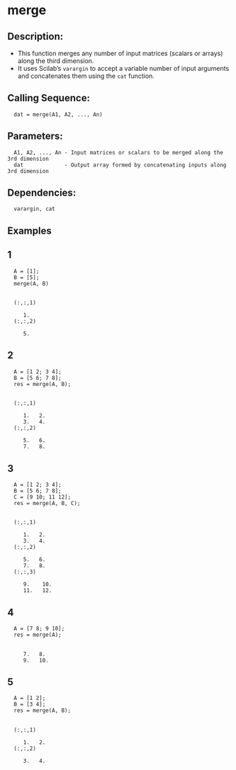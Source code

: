 # merge
## Description:
- This function merges any number of input matrices (scalars or arrays) along the third dimension.
- It uses Scilab’s `varargin` to accept a variable number of input arguments and concatenates them using the `cat` function.
## Calling Sequence:
      dat = merge(A1, A2, ..., An)
## Parameters:
      A1, A2, ..., An - Input matrices or scalars to be merged along the 3rd dimension
      dat             - Output array formed by concatenating inputs along 3rd dimension 
## Dependencies:
      varargin, cat
## Examples
## 1
      A = [1];
      B = [5];
      merge(A, B)
##
      (:,:,1)
      
         1.
      (:,:,2)
      
         5.

## 2
      A = [1 2; 3 4];
      B = [5 6; 7 8];
      res = merge(A, B);
##
      (:,:,1)
      
         1.   2.
         3.   4.
      (:,:,2)
      
         5.   6.
         7.   8.

## 3
      A = [1 2; 3 4];
      B = [5 6; 7 8];
      C = [9 10; 11 12];
      res = merge(A, B, C);
##
      (:,:,1)
      
         1.   2.
         3.   4.
      (:,:,2)
      
         5.   6.
         7.   8.
      (:,:,3)
      
         9.    10.
         11.   12.

## 4
      A = [7 8; 9 10];
      res = merge(A);
##
         7.   8. 
         9.   10.

## 5
      A = [1 2];
      B = [3 4];  
      res = merge(A, B);

##
      (:,:,1)
      
         1.   2.
      (:,:,2)
      
         3.   4.
